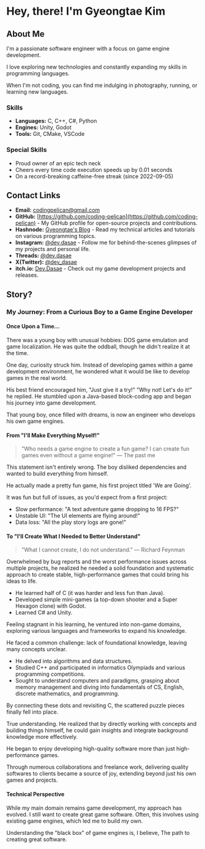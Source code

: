 # Hey, there! I'm Gyeongtae Kim

## About Me

I'm a passionate software engineer with a focus on game engine development.

I love exploring new technologies and constantly expanding my skills in programming languages.

When I'm not coding, you can find me indulging in photography, running, or learning new languages.

### Skills

- **Languages:** C, C++, C#, Python
- **Engines:** Unity, Godot
- **Tools:** Git, CMake, VSCode

### Special Skills

- Proud owner of an epic tech neck
- Cheers every time code execution speeds up by 0.01 seconds
- On a record-breaking caffeine-free streak (since 2022-09-05)

## Contact Links

- **Email:** <codingpelican@gmail.com>
- **GitHub:** [https://github.com/coding-pelican](https://github.com/coding-pelican) - My GitHub profile for open-source projects and contributions.
- **Hashnode:** [Gyeongtae's Blog](https://dasae.hashnode.dev/) - Read my technical articles and tutorials on various programming topics.
- **Instagram:** [@dev.dasae](https://www.instagram.com/dev.dasae) - Follow me for behind-the-scenes glimpses of my projects and personal life.
- **Threads:** [@dev.dasae](https://www.threads.net/@dev.dasae)
- **X(Twitter):** [@dev_dasae](https://x.com/dev_dasae)
- **itch.io:** [Dev.Dasae](https://coding-pelican.itch.io/) - Check out my game development projects and releases.

## Story?

### My Journey: From a Curious Boy to a Game Engine Developer

#### Once Upon a Time...

There was a young boy with unusual hobbies: DOS game emulation and game localization. He was quite the oddball, though he didn't realize it at the time.

One day, curiosity struck him. Instead of developing games within a game development environment, he wondered what it would be like to develop games in the real world.

His best friend encouraged him, "Just give it a try!"
"Why not! Let's do it!" he replied. He stumbled upon a Java-based block-coding app and began his journey into game development.

That young boy, once filled with dreams, is now an engineer who develops his own game engines.

#### From "I'll Make Everything Myself!"

> "Who needs a game engine to create a fun game?
> I can create fun games even without a game engine!"
> — The past me

This statement isn't entirely wrong.
The boy disliked dependencies and wanted to build everything from himself.

He actually made a pretty fun game, his first project titled 'We are Going'.

It was fun but full of issues, as you'd expect from a first project:

- Slow performance: "A text adventure game dropping to 16 FPS?"
- Unstable UI: "The UI elements are flying around!"
- Data loss: "All the play story logs are gone!"

#### To "I'll Create What I Needed to Better Understand"

> "What I cannot create, I do not understand."
> — Richard Feynman

Overwhelmed by bug reports and the worst performance issues across multiple projects, he realized he needed a solid foundation and systematic approach to create stable, high-performance games that could bring his ideas to life.

- He learned half of C (it was harder and less fun than Java).
- Developed simple mini-games (a top-down shooter and a Super Hexagon clone) with Godot.
- Learned C# and Unity.

Feeling stagnant in his learning, he ventured into non-game domains, exploring various languages and frameworks to expand his knowledge.

He faced a common challenge: lack of foundational knowledge, leaving many concepts unclear.

- He delved into algorithms and data structures.
- Studied C++ and participated in informatics Olympiads and various programming competitions.
- Sought to understand computers and paradigms, grasping about memory management and diving into fundamentals of CS, English, discrete mathematics, and programming.

By connecting these dots and revisiting C, the scattered puzzle pieces finally fell into place.

True understanding.
He realized that by directly working with concepts and building things himself, he could gain insights and integrate background knowledge more effectively.

He began to enjoy developing high-quality software more than just high-performance games.

Through numerous collaborations and freelance work, delivering quality softwares to clients became a source of joy, extending beyond just his own games and projects.

#### Technical Perspective

While my main domain remains game development, my approach has evolved.
I still want to create great game software.
Often, this involves using existing game engines,
which led me to build my own.

Understanding the "black box" of game engines is,
I believe, The path to creating great software.
